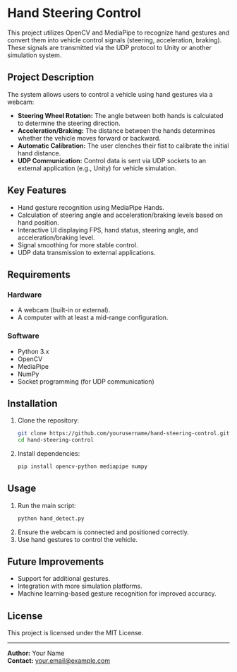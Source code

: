 # Hand Steering Control

This project utilizes OpenCV and MediaPipe to recognize hand gestures and convert them into vehicle control signals (steering, acceleration, braking). These signals are transmitted via the UDP protocol to Unity or another simulation system.

## Project Description
The system allows users to control a vehicle using hand gestures via a webcam:

- **Steering Wheel Rotation:** The angle between both hands is calculated to determine the steering direction.
- **Acceleration/Braking:** The distance between the hands determines whether the vehicle moves forward or backward.
- **Automatic Calibration:** The user clenches their fist to calibrate the initial hand distance.
- **UDP Communication:** Control data is sent via UDP sockets to an external application (e.g., Unity) for vehicle simulation.

## Key Features
- Hand gesture recognition using MediaPipe Hands.
- Calculation of steering angle and acceleration/braking levels based on hand position.
- Interactive UI displaying FPS, hand status, steering angle, and acceleration/braking level.
- Signal smoothing for more stable control.
- UDP data transmission to external applications.

## Requirements
### Hardware
- A webcam (built-in or external).
- A computer with at least a mid-range configuration.

### Software
- Python 3.x
- OpenCV
- MediaPipe
- NumPy
- Socket programming (for UDP communication)

## Installation
1. Clone the repository:
   ```sh
   git clone https://github.com/yourusername/hand-steering-control.git
   cd hand-steering-control
   ```
2. Install dependencies:
   ```sh
   pip install opencv-python mediapipe numpy
   ```

## Usage
1. Run the main script:
   ```sh
   python hand_detect.py
   ```
2. Ensure the webcam is connected and positioned correctly.
3. Use hand gestures to control the vehicle.

## Future Improvements
- Support for additional gestures.
- Integration with more simulation platforms.
- Machine learning-based gesture recognition for improved accuracy.

## License
This project is licensed under the MIT License.

---
**Author:** Your Name  
**Contact:** your.email@example.com
